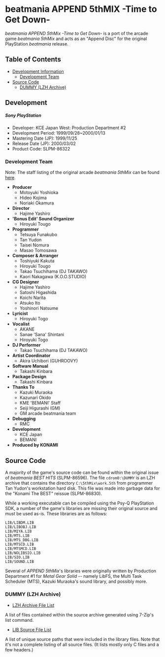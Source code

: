 # beatmania APPEND 5thMIX -Time to Get Down-

*beatmania APPEND 5thMix -Time to Get Down-* is a port of the arcade game *beatmania 5thMix* and acts as an "Append Disc" for the original PlayStation *beatmania* release.

## Table of Contents

- [Development Information](#development-information)
  - [Development Team](#development-team)
- [Source Code](#source-code)
  - [DUMMY (LZH Archive)](#dummy-lzh-archive)

## Development

##### Sony PlayStation
- Developer: KCE Japan West: Production Department #2
- Development Period: 1999/09/28~2000/01/13
- Mastering Date (JP): 1999/11/25
- Release Date (JP): 2000/03/02
- Product Code: SLPM-86322

### Development Team

Note: The staff listing of the original arcade *beatmania 5thMix* can be found [here](http://www.mobygames.com/game/playstation/beatmania-append-5th-mix-time-to-get-down/credits).

- **Producer**
  - Motoyuki Yoshioka
  - Hideo Kojima
  - Noriaki Okamura
- **Director**
  - Hajime Yashiro
- **'Bonus Edit' Sound Organizer**
  - Hiroyuki Tougo
- **Programmer**
  - Tetsuya Funakubo
  - Tan Yudon
  - Taisei Nomura
  - Masao Tomosawa
- **Composer & Arranger**
  - Toshiyuki Kakuta
  - Hiroyuki Tougo
  - Takao Tsuchihama (DJ TAKAWO)
  - Kaori Nakagawa (K.O.O.STUDIO)
- **CG Designer**
  - Hajime Yashiro
  - Satoshi Higashida
  - Koichi Narita
  - Atsuko Ito
  - Yoshinori Natsume
- **Lyricist**
  - Hiroyuki Togo
- **Vocalist**
  - AKANE
  - Sanae 'Sana' Shintani
  - Hiroyuki Togo
- **DJ Performer**
  - Takao Tsuchihama (DJ TAKAWO)
- **Artist Coordinator**
  - Akira Uchibori (GUHROOVY)
- **Software Manual**
  - Takashi Kinbara
- **Package Design**
  - Takashi Kinbara
- **Thanks To**
  - Kazuki Muraoka
  - Kazunari Okido
  - KME 'BEMANI' Staff
  - Seiji Higurashi (GM)
  - GM arcade beatmania team
- **Debugging**
  - RMC
- **Development**
  - KCE Japan
  - BEMANI
- **Produced by KONAMI**

## Source Code

A majority of the game's source code can be found within the original issue of *beatmania BEST HITS* (SLPM-86596). The file ``cdrom0:\DUMMY`` is an LZH archive that contains the directory ``C:\5thMix\work.5th`` from programmer Tan Yudon's workstation hard disk. This file was made into garbage data for the "Konami The BEST" reissue (SLPM-86830).

While a working executable can be compiled using the Psy-Q PlayStation SDK, a number of the game's libraries are missing their original source and must be used as-is. These libraries are as follows:
```
LIB/LIBDM.LIB
LIB/LIBOBJ.LIB
LIB/MIYA.LIB
LIB/MTS.LIB
LIB/MTS_DBG.LIB
LIB/MTSCD.LIB
LIB/MTSMCD.LIB
LIB/NOLIBSIO.LIB
LIB/SIO.LIB
LIB/SOUND.LIB
```
Several of *APPEND 5thMix*'s libraries were originally written by Production Department #1 for *Metal Gear Solid* -- namely LibFS, the Multi Task Scheduler (MTS), Kazuki Muraoka's sound library, and possibly more.

### DUMMY (LZH Archive)

- [LZH Archive File List](DUMMY.txt)

A list of files contained within the source archive generated using 7-Zip's list command.

- [LIB Source File List](libsource.txt)

A list of unique source paths that were included in the library files. Note that it's not a complete listing of all source files. (It lists mostly only C files and a few headers.)
